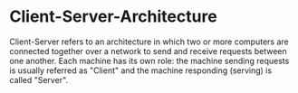 # Client-Server-Architecture
Client-Server refers to an architecture in which two or more computers are connected together over a network to send and receive requests between one another.  Each machine has its own role: the machine sending requests is usually referred as "Client" and the machine responding (serving) is called "Server".
